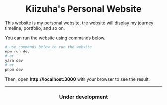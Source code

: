 <h1 align="center">Kiizuha's Personal Website</h1>

This website is my personal website, the website will display my journey timeline, portfolio, and so on.

You can run the website using commands below.

```bash
# use commands below to run the website
npm run dev
# or
yarn dev
# or
pnpm dev
```

Then, open **http://localhost:3000** with your browser to see the result.

---
<h3 align="center">Under development</h3>
